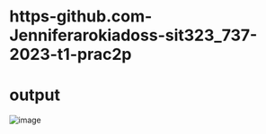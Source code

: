 # https-github.com-Jenniferarokiadoss-sit323_737-2023-t1-prac2p

# output

![image](https://drive.google.com/file/d/1f-SU_tUlVpUTp2-pSR64b4wG0K9HC692/view?usp=sharing)

